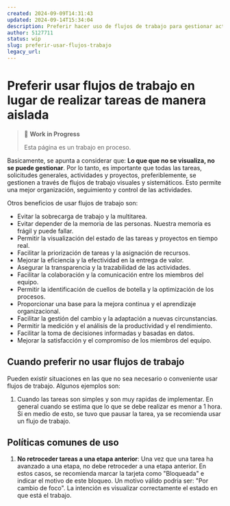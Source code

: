 ```yaml
---
created: 2024-09-09T14:31:43
updated: 2024-09-14T15:34:04
description: Preferir hacer uso de flujos de trabajo para gestionar actividades, solicitudes generales, tareas y proyectos.
author: 5127711
status: wip
slug: preferir-usar-flujos-trabajo
legacy_url: 
---
```


# Preferir usar flujos de trabajo en lugar de realizar tareas de manera aislada

> 🚧 **Work in Progress**
>
> Esta página es un trabajo en proceso.

Basicamente, se apunta a considerar que: **Lo que que no se visualiza, no se puede gestionar**. Por lo tanto, es importante que todas las tareas, solicitudes generales, actividades y proyectos, preferiblemente, se gestionen a través de flujos de trabajo visuales y sistemáticos. Esto permite una mejor organización, seguimiento y control de las actividades.

Otros beneficios de usar flujos de trabajo son:

- Evitar la sobrecarga de trabajo y la multitarea.
- Evitar depender de la memoria de las personas. Nuestra memoria es frágil y puede fallar.
- Permitir la visualización del estado de las tareas y proyectos en tiempo real.
- Facilitar la priorización de tareas y la asignación de recursos.
- Mejorar la eficiencia y la efectividad en la entrega de valor.
- Asegurar la transparencia y la trazabilidad de las actividades.
- Facilitar la colaboración y la comunicación entre los miembros del equipo.
- Permitir la identificación de cuellos de botella y la optimización de los procesos.
- Proporcionar una base para la mejora continua y el aprendizaje organizacional.
- Facilitar la gestión del cambio y la adaptación a nuevas circunstancias.
- Permitir la medición y el análisis de la productividad y el rendimiento.
- Facilitar la toma de decisiones informadas y basadas en datos.
- Mejorar la satisfacción y el compromiso de los miembros del equipo.

## Cuando preferir no usar flujos de trabajo

Pueden existir situaciones en las que no sea necesario o conveniente usar flujos de trabajo. Algunos ejemplos son:

1. Cuando las tareas son simples y son muy rapidas de implementar. En general cuando se estima que lo que se debe realizar es menor a 1 hora. Si en medio de esto, se tuvo que pausar la tarea, ya se recomienda usar un flujo de trabajo.

## Políticas comunes de uso

1. **No retroceder tareas a una etapa anterior**: Una vez que una tarea ha avanzado a una etapa, no debe retroceder a una etapa anterior. En estos casos, se recomienda marcar la tarjeta como "Bloqueada" e indicar el motivo de este bloqueo. Un motivo válido podria ser: "Por cambio de foco". La intención es visualizar correctamente el estado en que está el trabajo.
